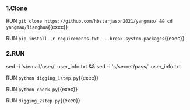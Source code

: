 ### 1.Clone 

RUN `git clone https://github.com/hbstarjason2021/yangmao/ && cd yangmao/lianghua`{{exec}}

RUN `pip install -r requirements.txt  --break-system-packages`{{exec}}      

### 2.RUN

sed -i  's/email/user/'  user_info.txt && sed -i  's/secret/pass/'  user_info.txt

RUN `python digging_1step.py`{{exec}}      

RUN `python check.py`{{exec}}  

RUN `digging_2step.py`{{exec}} 











